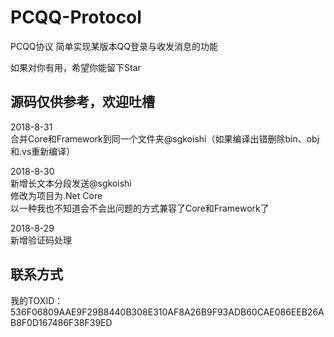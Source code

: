 # PCQQ-Protocol
PCQQ协议
简单实现某版本QQ登录与收发消息的功能


如果对你有用，希望你能留下Star


源码仅供参考，欢迎吐槽
------------------------------------------
2018-8-31
<br/>
合并Core和Framework到同一个文件夹@sgkoishi（如果编译出错删除bin、obj和.vs重新编译）

2018-8-30
<br/>
新增长文本分段发送@sgkoishi
<br/>
修改为项目为.Net Core
<br/>
以一种我也不知道会不会出问题的方式兼容了Core和Framework了

2018-8-29
<br/>
新增验证码处理

联系方式
------------------------------------------
我的TOXID：536F06809AAE9F29B8440B308E310AF8A26B9F93ADB60CAE086EEB26AB8F0D167486F38F39ED
<br>
<!--img src="/tox_save.png?raw=true" style="width:275px;" alt="联系方式"-->
<br>
